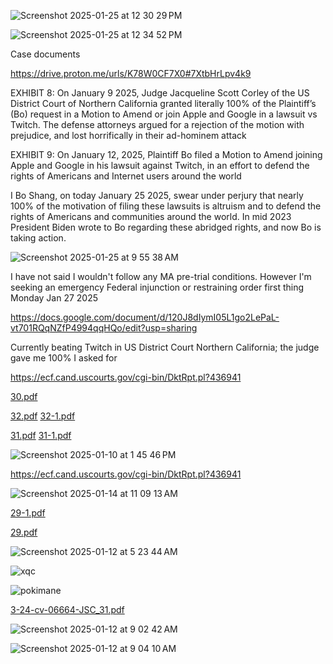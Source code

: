 ![Screenshot 2025-01-25 at 12 30 29 PM](https://github.com/user-attachments/assets/413d5782-0d28-4f12-8b82-fbe8a224aab6)

![Screenshot 2025-01-25 at 12 34 52 PM](https://github.com/user-attachments/assets/744c3c8c-d3b3-4156-86a2-68a0ac0dfd77)

Case documents

https://drive.proton.me/urls/K78W0CF7X0#7XtbHrLpv4k9

EXHIBIT 8: On January 9 2025, Judge Jacqueline Scott Corley of the US District Court of Northern California granted literally 100% of the Plaintiff’s (Bo) request in a Motion to Amend or join Apple and Google in a lawsuit vs Twitch. The defense attorneys argued for a rejection of the motion with prejudice, and lost horrifically in their ad-hominem attack

EXHIBIT 9: On January 12, 2025, Plaintiff Bo filed a Motion to Amend joining Apple and Google in his lawsuit against Twitch, in an effort to defend the rights of Americans and Internet users around the world

I Bo Shang, on today January 25 2025, swear under perjury that nearly 100% of the motivation of filing these lawsuits is altruism and to defend the rights of Americans and communities around the world. In mid 2023 President Biden wrote to Bo regarding these abridged rights, and now Bo is taking action.

![Screenshot 2025-01-25 at 9 55 38 AM](https://github.com/user-attachments/assets/10ed2ccf-8685-4e3c-8a57-d177c68c856c)

I have not said I wouldn't follow any MA pre-trial conditions. However I'm seeking an emergency Federal injunction or restraining order first thing Monday Jan 27 2025 

https://docs.google.com/document/d/120J8dIymI05L1go2LePaL-vt701RQqNZfP4994qqHQo/edit?usp=sharing

Currently beating Twitch in US District Court Northern California; the judge gave me 100% I asked for

https://ecf.cand.uscourts.gov/cgi-bin/DktRpt.pl?436941


[30.pdf](https://github.com/user-attachments/files/18546352/30.pdf)


[32.pdf](https://github.com/user-attachments/files/18546348/32.pdf)
[32-1.pdf](https://github.com/user-attachments/files/18546347/32-1.pdf)

[31.pdf](https://github.com/user-attachments/files/18546351/31.pdf)
[31-1.pdf](https://github.com/user-attachments/files/18546350/31-1.pdf)


![Screenshot 2025-01-10 at 1 45 46 PM](https://github.com/user-attachments/assets/5c330a02-c0d1-4d0a-83c7-8f4137b451f7)

https://ecf.cand.uscourts.gov/cgi-bin/DktRpt.pl?436941

![Screenshot 2025-01-14 at 11 09 13 AM](https://github.com/user-attachments/assets/189df668-c8f6-4757-b353-aea9ac02be95)

[29-1.pdf](https://github.com/user-attachments/files/18464484/29-1.pdf)


[29.pdf](https://github.com/user-attachments/files/18464486/29.pdf)


![Screenshot 2025-01-12 at 5 23 44 AM](https://github.com/user-attachments/assets/7a4e4406-d28a-46e1-a337-f12c0c816db9)



![xqc](https://github.com/user-attachments/assets/48ce0bf9-95e8-41d9-bb85-f1f34b2aac6d)


![pokimane](https://github.com/user-attachments/assets/96c3059e-ea3a-43a7-b537-8782604c495b)

[3-24-cv-06664-JSC_31.pdf](https://github.com/user-attachments/files/18389681/3-24-cv-06664-JSC_31.pdf)


![Screenshot 2025-01-12 at 9 02 42 AM](https://github.com/user-attachments/assets/ed86a70a-ff9a-4244-9886-e418d6dab4ba)

![Screenshot 2025-01-12 at 9 04 10 AM](https://github.com/user-attachments/assets/f97aa7e3-b017-4df5-8a9b-60e5ff3417fd)
